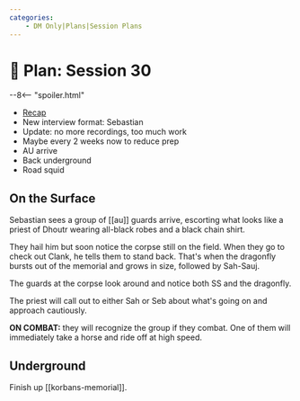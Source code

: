 ```yaml
---
categories:
    - DM Only|Plans|Session Plans
---
```


# 🔐 Plan: Session 30

--8<-- "spoiler.html"

- [Recap](../sessions/session-29.md)
- New interview format: Sebastian
- Update: no more recordings, too much work
- Maybe every 2 weeks now to reduce prep
- AU arrive
- Back underground
- Road squid

## On the Surface

Sebastian sees a group of [[au]] guards arrive, escorting what looks like a priest of Dhoutr wearing all-black robes and a black chain shirt.

They hail him but soon notice the corpse still on the field. When they go to check out Clank, he tells them to stand back. That's when the dragonfly bursts out of the memorial and grows in size, followed by Sah-Sauj.

The guards at the corpse look around and notice both SS and the dragonfly.

The priest will call out to either Sah or Seb about what's going on and approach cautiously.

**ON COMBAT:** they will recognize the group if they combat. One of them will immediately take a horse and ride off at high speed.

## Underground

Finish up [[korbans-memorial]].
